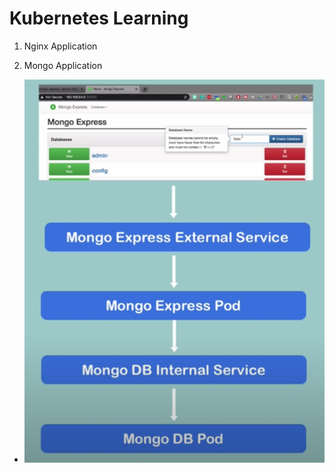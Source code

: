 # Kubernetes Learning

1. Nginx Application

2. Mongo Application
* ![Mongo Application](./applications/mongo/images/architecture-application.png)
